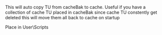 This will auto copy TU from cacheBak to cache. Useful if you have a collection of cache TU placed in cacheBak
since cache TU constently get deleted this will move them all back to cache on startup


Place in User\Scripts
